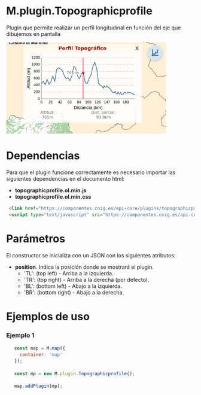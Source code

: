 # M.plugin.Topographicprofile

Plugin que permite realizar un perfil longitudinal en función del eje que dibujemos en pantalla

![Imagen1](img/topographicprofile.png)

# Dependencias

Para que el plugin funcione correctamente es necesario importar las siguientes dependencias en el documento html:

- **topographicprofile.ol.min.js**
- **topographicprofile.ol.min.css**


```html
 <link href="https://componentes.cnig.es/api-core/plugins/topographicprofile/topographicprofile.ol.min.css" rel="stylesheet" />
 <script type="text/javascript" src="https://componentes.cnig.es/api-core/plugins/topographicprofile/topographicprofile.ol.min.js"></script>
```

# Parámetros

El constructor se inicializa con un JSON con los siguientes atributos:

- **position**. Indica la posición donde se mostrará el plugin.
  - 'TL': (top left) - Arriba a la izquierda.
  - 'TR': (top right) - Arriba a la derecha (por defecto).
  - 'BL': (bottom left) - Abajo a la izquierda.
  - 'BR': (bottom right) - Abajo a la derecha.

# Ejemplos de uso

### Ejemplo 1
```javascript
   const map = M.map({
     container: 'map'
   });

   const mp = new M.plugin.Topographicprofile();

   map.addPlugin(mp);
```
